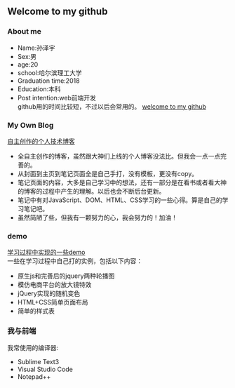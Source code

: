 ## Welcome to my github

### About me   
* Name:孙泽宇   
* Sex:男
* age:20
* school:哈尔滨理工大学
* Graduation time:2018
* Education:本科
* Post intention:web前端开发   
github用的时间比较短，不过以后会常用的。 
[welcome to my github](https://github.com/Bvtop)

### My Own Blog   
[自主创作的个人技术博客](https://github.com/Bvtop/blog)   
* 全自主创作的博客，虽然跟大神们上线的个人博客没法比。但我会一点一点完善的。   
* 从封面到主页到笔记页面全是自己手打，没有模板，更没有copy。   
* 笔记页面的内容，大多是自己学习中的想法，还有一部分是在看书或者看大神的博客的过程中产生的理解。以后也会不断后台更新。   
* 笔记中有对JavaScript、DOM、HTML、CSS学习的一些心得。算是自己的学习笔记吧。    
* 虽然简陋了些，但我有一颗努力的心，我会努力的！加油！

### demo
[学习过程中实现的一些demo](https://github.com/Bvtop/demo)    
一些在学习过程中自己打的实例，包括以下内容：   
* 原生js和完善后的jquery两种轮播图   
* 模仿电商平台的放大镜特效
* jQuery实现的随机变色   
* HTML+CSS简单页面布局   
* 简单的样式表

### 我与前端
   我常使用的编译器:   
*   Sublime Text3   
*   Visual Studio Code      
*   Notepad++


